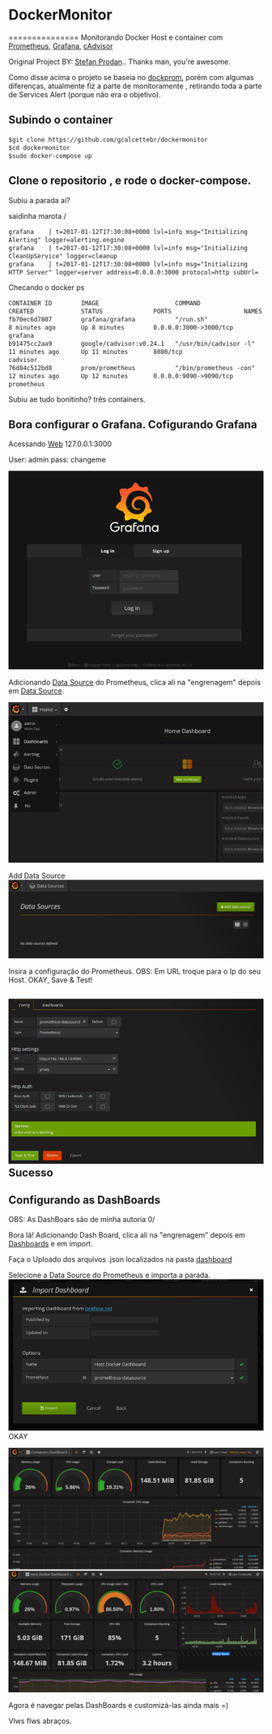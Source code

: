 # DockerMonitor
===============
Monitorando Docker Host e container com [Prometheus](https://prometheus.io/), [Grafana](http://grafana.org/), [cAdvisor](https://github.com/google/cadvisor) 

Original Project BY: [Stefan Prodan](https://github.com/stefanprodan).. Thanks man, you're awesome.

Como disse acima o projeto se baseia no [dockprom](https://github.com/stefanprodan/dockprom), porém com algumas diferenças, atualmente fiz a parte de monitoramente , retirando toda a parte de Services Alert (porque não era o objetivo).

Subindo o container
-------------------
```Shell
$git clone https://github.com/gcalcettebr/dockermonitor
$cd dockermonitor
$sudo docker-compose up
```
Clone o repositorio , e rode o docker-compose.
----------------------------------------------

Subiu a parada ai?

saidinha marota \/
```Shell
grafana    | t=2017-01-12T17:30:08+0000 lvl=info msg="Initializing Alerting" logger=alerting.engine
grafana    | t=2017-01-12T17:30:08+0000 lvl=info msg="Initializing CleanUpService" logger=cleanup
grafana    | t=2017-01-12T17:30:08+0000 lvl=info msg="Initializing HTTP Server" logger=server address=0.0.0.0:3000 protocol=http subUrl=
```
Checando o docker ps 
```Shell
CONTAINER ID        IMAGE                     COMMAND                  CREATED             STATUS              PORTS                    NAMES
fb70ec6d7807        grafana/grafana           "/run.sh"                8 minutes ago       Up 8 minutes        0.0.0.0:3000->3000/tcp   grafana
b91475cc2aa9        google/cadvisor:v0.24.1   "/usr/bin/cadvisor -l"   11 minutes ago      Up 11 minutes       8080/tcp                 cadvisor
76d84c512bd8        prom/prometheus           "/bin/prometheus -con"   12 minutes ago      Up 12 minutes       0.0.0.0:9090->9090/tcp   prometheus
``` 
Subiu ae tudo bonitinho? três containers.

Bora configurar o Grafana.
Cofigurando Grafana
-------------------

Acessando [Web](http://127.0.0.1:3000/login) 127.0.0.1:3000


User: admin  pass:  changeme

![alt tag](https://github.com/gcalcettebr/dockerizando/blob/master/jpg/iniciografana.png)

Adicionando [Data Source](http://127.0.0.1:3000/datasources) do Prometheus, clica ali na "engrenagem" depois em [Data Source](http://127.0.0.1:3000/datasources).

![alt tag](https://github.com/gcalcettebr/dockerizando/blob/master/jpg/adddashboar.png)

Add Data Source
![alt tag](https://github.com/gcalcettebr/dockerizando/blob/master/jpg/adddatadource.png)

Insira a configuração do Prometheus.
OBS: Em URL troque para o Ip do seu Host.
OKAY, 
Save & Test!

![alt tag](https://github.com/gcalcettebr/dockerizando/blob/master/jpg/configdatasource.png)
Sucesso
-------

Configurando as DashBoards
--------------------------
OBS: As DashBoars são de minha autoria 0/

Bora lá!
Adicionando Dash Board, clica ali na "engrenagem" depois em [Dashboards](http://127.0.0.1:3000/dashboard/new?editview=import) e em import.

Faça o Uploado dos arquivos .json localizados na pasta [dashboard](https://github.com/gcalcettebr/dockermonitor/tree/master/dashboard)

Selecione a Data Source do Prometheus e importa a parada.
![alt tag](https://github.com/gcalcettebr/dockerizando/blob/master/jpg/dashboard2.png)
OKAY

![alt tag](https://github.com/gcalcettebr/dockerizando/blob/master/jpg/dashboardcontainers.png)
![alt tag](https://github.com/gcalcettebr/dockerizando/blob/master/jpg/hostdashboard.png)


Agora é navegar pelas DashBoards e customizá-las ainda mais =)

Vlws flws abraços.
